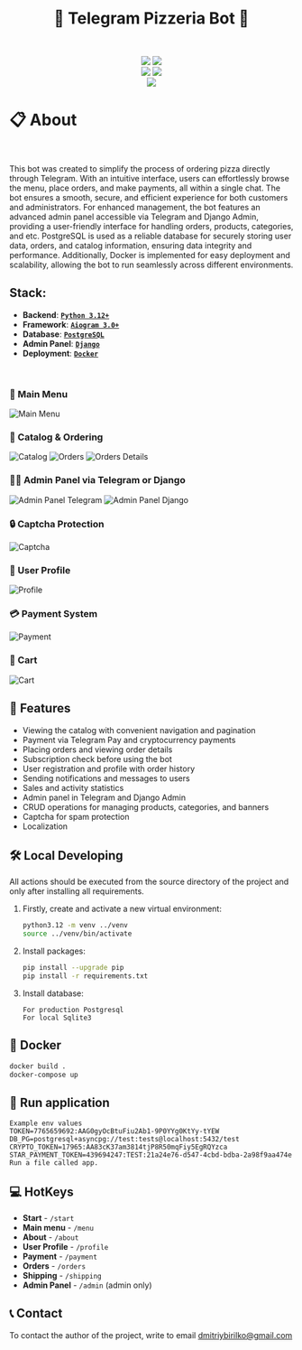 <h1 align="center"> 🍕 Telegram Pizzeria Bot 🍕 </h1>

</br>
<p align="center">
  <img src="https://img.shields.io/badge/Python-3.12+-blue?style=for-the-badge&logo=python&logoColor=white">
  <img src="https://img.shields.io/badge/Aiogram-3.0+-red?style=for-the-badge&logo=telegram&logoColor=white">
  </br>
  <img src="https://img.shields.io/badge/PostgreSQL-13+-blue?style=for-the-badge&logo=postgresql&logoColor=white">
  <img src="https://img.shields.io/badge/Docker-Ready-blue?style=for-the-badge&logo=docker&logoColor=white">
  </br>
  <img src="https://img.shields.io/badge/License-MIT-yellow?style=for-the-badge">
  </br>
</p>

<h1 align="left"> 📋 About</h1> 

</br>

This bot was created to simplify the process of ordering pizza directly through Telegram. With an intuitive interface, users can effortlessly browse the menu, place orders, and make payments, all within a single chat. The bot ensures a smooth, secure, and efficient experience for both customers and administrators. For enhanced management, the bot features an advanced admin panel accessible via Telegram and Django Admin, providing a user-friendly interface for handling orders, products, categories, and etc. PostgreSQL is used as a reliable database for securely storing user data, orders, and catalog information, ensuring data integrity and performance. Additionally, Docker is implemented for easy deployment and scalability, allowing the bot to run seamlessly across different environments.

## Stack:

 - **Backend**: [**`Python 3.12+`**](https://python.org/)
 - **Framework**: [**`Aiogram 3.0+`**](https://docs.aiogram.dev/)
 - **Database**: [**`PostgreSQL`**](https://postgresql.org/)
 - **Admin Panel**: [**`Django`**](https://djangoproject.com/)
 - **Deployment**: [**`Docker`**](https://docker.com/)

</br>

### 📱 Main Menu
![Main Menu](demonstration/1.png)

### 🛒 Catalog & Ordering  
![Catalog](demonstration/3.png)
![Orders](demonstration/8.png)
![Orders Details](demonstration/9.png)

### 👨‍💼 Admin Panel via Telegram or Django
![Admin Panel Telegram](demonstration/10.png)
![Admin Panel Django](demonstration/11.png)

### 🔒 Captcha Protection
![Captcha](demonstration/2.png)

### 👤 User Profile
![Profile](demonstration/4.png)

### 💳 Payment System
![Payment](images/payment.png)

### 🛒 Cart
![Cart](images/statistics.png)


## 🚀 Features
* Viewing the catalog with convenient navigation and pagination
* Payment via Telegram Pay and cryptocurrency payments
* Placing orders and viewing order details
* Subscription check before using the bot
* User registration and profile with order history
* Sending notifications and messages to users
* Sales and activity statistics
* Admin panel in Telegram and Django Admin
* CRUD operations for managing products, categories, and banners
* Captcha for spam protection
* Localization


## 🛠️ Local Developing
All actions should be executed from the source directory of the project and only after installing all requirements.

1. Firstly, create and activate a new virtual environment:
   ```bash
   python3.12 -m venv ../venv
   source ../venv/bin/activate
   ```
   
2. Install packages:
   ```bash
   pip install --upgrade pip
   pip install -r requirements.txt
   ```
   
3. Install database:
   ```
   For production Postgresql
   For local Sqlite3
   ```

## 🐳 Docker 
   ```bash
   docker build .
   docker-compose up
   ```
   
## 🚀 Run application
```
Example env values
TOKEN=7765659692:AAG0gyOcBtuFiu2Ab1-9P0YYg0KtYy-tYEW
DB_PG=postgresql+asyncpg://test:tests@localhost:5432/test
CRYPTO_TOKEN=17965:AA83cK37am3814tjP8R50mqFiy5EgRQYzca
STAR_PAYMENT_TOKEN=439694247:TEST:21a24e76-d547-4cbd-bdba-2a98f9aa474e
Run a file called app.
```

## 💻 HotKeys
* **Start** - `/start`
* **Main menu** - `/menu`
* **About** - `/about`
* **User Profile** - `/profile`
* **Payment** - `/payment`
* **Orders** - `/orders`
* **Shipping** - `/shipping`
* **Admin Panel** - `/admin` (admin only)

## 📞 Contact 
To contact the author of the project, write to email dmitriybirilko@gmail.com
